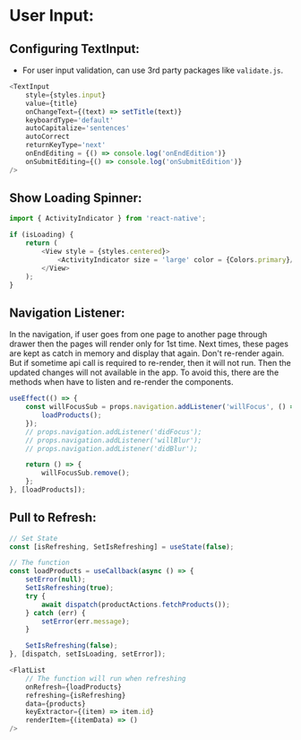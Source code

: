 # User Input:

## Configuring TextInput:
- For user input validation, can use 3rd party packages like `validate.js`.

```js
<TextInput
    style={styles.input}
    value={title}
    onChangeText={(text) => setTitle(text)}
    keyboardType='default'
    autoCapitalize='sentences'
    autoCorrect
    returnKeyType='next'
    onEndEditing = {() => console.log('onEndEdition')}
    onSubmitEditing={() => console.log('onSubmitEdition')}
/>
```

## Show Loading Spinner:
```js
import { ActivityIndicator } from 'react-native';

if (isLoading) {
    return (
        <View style = {styles.centered}>
            <ActivityIndicator size = 'large' color = {Colors.primary}/>
        </View>
    );
}
```

## Navigation Listener:
In the navigation, if user goes from one page to another page through drawer then the pages will render only for 1st time. Next times, these pages are kept as catch in memory and display that again. Don't re-render again. But if sometime api call is required to re-render, then it will not run. Then the updated changes will not available in the app. To avoid this, there are the methods when have to listen and re-render the components.

```js
useEffect(() => {
    const willFocusSub = props.navigation.addListener('willFocus', () => {
        loadProducts();
    });
    // props.navigation.addListener('didFocus');
    // props.navigation.addListener('willBlur');
    // props.navigation.addListener('didBlur');

    return () => {
        willFocusSub.remove();
    };
}, [loadProducts]);
```

## Pull to Refresh:

```js
// Set State
const [isRefreshing, SetIsRefreshing] = useState(false);

// The function
const loadProducts = useCallback(async () => {
    setError(null);
    SetIsRefreshing(true);
    try {
        await dispatch(productActions.fetchProducts());
    } catch (err) {
        setError(err.message);
    }

    SetIsRefreshing(false);
}, [dispatch, setIsLoading, setError]);

<FlatList
    // The function will run when refreshing
    onRefresh={loadProducts}
    refreshing={isRefreshing}
    data={products}
    keyExtractor={(item) => item.id}
    renderItem={(itemData) => ()
/>
```